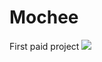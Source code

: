 # Mochee
First paid project
<a href='https://photos.google.com/shaare/AF1QipOoBSxsISmLzWuBAEChn3elCfcCacTCw9xkljeNperThNutxxtrfmWeNT7jRVGELg?key=YmNSaWdOWEtad0ZMNFdaVm8tQmpFSFpSaGpVS1Vn&source=ctrlq.org'><img src='https://lh3.googleusercontent.com/vwRNGjDzDbx1DSSbQY8z4yB6SnweTU8icBNd9ETFa3-2JTtmtMHqgzvvxjvQrLxAz9fzuSnv2YcMBY9-_5RfgEYV2eHWx0kEbOtzXmXWa9t87mgtVo9N9trl90tCYjS5ioHnKKI1RzA' /></a>
